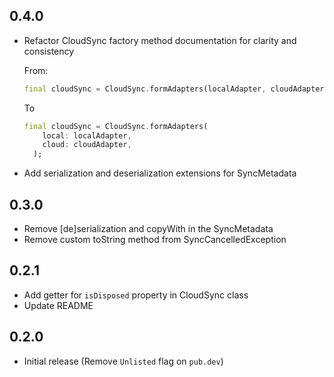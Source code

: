 ## 0.4.0

- Refactor CloudSync factory method documentation for clarity and consistency
  
  From:
  
  ```dart
  final cloudSync = CloudSync.formAdapters(localAdapter, cloudAdapter);
  ```
  
  To
  
  ```dart
  final cloudSync = CloudSync.formAdapters(
      local: localAdapter, 
      cloud: cloudAdapter,
    );
  ```

- Add serialization and deserialization extensions for SyncMetadata

## 0.3.0

- Remove [de]serialization and copyWith in the SyncMetadata
- Remove custom toString method from SyncCancelledException

## 0.2.1

- Add getter for `isDisposed` property in CloudSync class
- Update README

## 0.2.0

- Initial release (Remove `Unlisted` flag on `pub.dev`)
